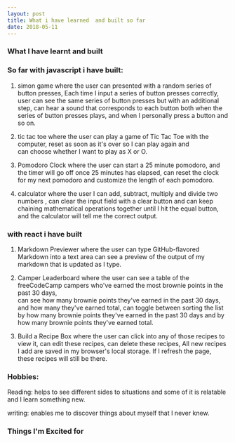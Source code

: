 ```yaml
---
layout: post
title: What i have learned  and built so far
date: 2018-05-11
---
```


### What I have learnt and built

### So far with javascript i have built:

1. simon game where the user can presented with a random series of button presses, Each time I input a series of button presses correctly, 
user can  see the same series of button presses but with an additional step, 
can hear a sound that corresponds to each button both when 
the series of button presses plays, and when I personally press a button and so on.

2. tic tac toe where the user can play a game of Tic Tac Toe with the computer, 
reset as soon as it's over so I can play again and  
can choose whether I want to play as X or O.

3. Pomodoro Clock where the user can start a 25 minute pomodoro, and the timer will go off once 25 minutes has elapsed,
 can reset the clock for my next pomodoro and customize the length of each pomodoro.

4. calculator where the user I can add, subtract, multiply and
 divide two numbers , can clear the input field with a clear button and 
 can keep chaining mathematical operations together until I hit the equal button,
  and the calculator will tell me the correct output.

### with react i have built

1. Markdown Previewer where the user can type GitHub-flavored Markdown into a 
   text area can see a preview of the output of my markdown that is updated as I type.

2. Camper Leaderboard where the user  can see a table of the freeCodeCamp campers 
who've earned the most brownie points in the past 30 days,  
can see how many brownie points they've earned in the past 30 days, and
 how many they've earned total,  can toggle between sorting the list by how many
  brownie points they've earned in the past 30 days and by how many brownie points they've earned total.

3. Build a Recipe Box where the user can click into any of those recipes to view it, 
can edit these recipes,  can delete these recipes, 
All new recipes I add are saved in my browser's local storage.
 If I refresh the page, these recipes will still be there.

 ### Hobbies:

 Reading: helps to see different sides to situations and some of it is relatable  and
I learn something new.

writing: enables me to discover things about myself that I never knew. 

###  Things I'm Excited for
